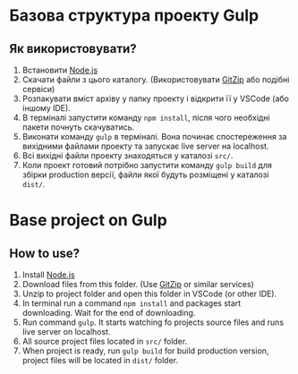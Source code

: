 # Базова структура проекту Gulp
## Як використовувати?
1. Встановити [Node.js](https://nodejs.org/)
2. Скачати файли з цього каталогу. (Використовувати [GitZip](http://kinolien.github.io/gitzip/) або подібні сервіси)
3. Розпакувати вміст архіву у папку проекту і відкрити її у VSCode (або іншому IDE).
3. В терміналі запустити команду `npm install`, після чого необхідні пакети почнуть скачуватись. 
5. Виконати команду `gulp` в терміналі. Вона починає спостереження за вихідними файлами проекту та запускає live server на localhost.
6. Всі вихідні файли проекту знаходяться у каталозі `src/`.
7. Коли проект готовий потрібно запустити команду `gulp build` для збірки production версії, файли якої будуть розміщені у каталозі `dist/`.


# Base project on Gulp
## How to use?
1. Install [Node.js](https://nodejs.org/)
2. Download files from this folder. (Use [GitZip](http://kinolien.github.io/gitzip/) or similar services)
3. Unzip to project folder and open this folder in VSCode (or other IDE).
3. In terminal run a command `npm install` and packages start downloading. Wait for the end of downloading.
5. Run command `gulp`. It starts watching fo projects source files and runs live server on localhost.
6. All source project files located in `src/` folder.
7. When project is ready, run `gulp build` for build production version, project files will be located in `dist/` folder.

